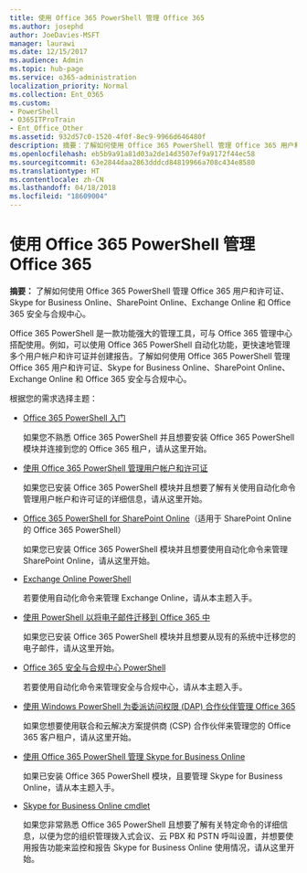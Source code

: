 ```yaml
---
title: 使用 Office 365 PowerShell 管理 Office 365
ms.author: josephd
author: JoeDavies-MSFT
manager: laurawi
ms.date: 12/15/2017
ms.audience: Admin
ms.topic: hub-page
ms.service: o365-administration
localization_priority: Normal
ms.collection: Ent_O365
ms.custom:
- PowerShell
- O365ITProTrain
- Ent_Office_Other
ms.assetid: 932d57c0-1520-4f0f-8ec9-9966d646480f
description: 摘要：了解如何使用 Office 365 PowerShell 管理 Office 365 用户和许可证、Skype for Business Online、SharePoint Online、Exchange Online 和 Office 365 安全与合规中心。
ms.openlocfilehash: eb5b9a91a81d03a2de14d3507ef9a9172f44ec58
ms.sourcegitcommit: 63e2844daa2863dddcd84819966a708c434e8580
ms.translationtype: HT
ms.contentlocale: zh-CN
ms.lasthandoff: 04/18/2018
ms.locfileid: "18609004"
---
```

# <a name="manage-office-365-with-office-365-powershell"></a>使用 Office 365 PowerShell 管理 Office 365

 **摘要：** 了解如何使用 Office 365 PowerShell 管理 Office 365 用户和许可证、Skype for Business Online、SharePoint Online、Exchange Online 和 Office 365 安全与合规中心。
  
Office 365 PowerShell 是一款功能强大的管理工具，可与 Office 365 管理中心搭配使用。例如，可以使用 Office 365 PowerShell 自动化功能，更快速地管理多个用户帐户和许可证并创建报告。了解如何使用 Office 365 PowerShell 管理 Office 365 用户和许可证、Skype for Business Online、SharePoint Online、Exchange Online 和 Office 365 安全与合规中心。
  
根据您的需求选择主题：
  
- [Office 365 PowerShell 入门](getting-started-with-office-365-powershell.md)

    如果您不熟悉 Office 365 PowerShell 并且想要安装 Office 365 PowerShell 模块并连接到您的 Office 365 租户，请从这里开始。

- [使用 Office 365 PowerShell 管理用户帐户和许可证](manage-user-accounts-and-licenses-with-office-365-powershell.md)

    如果您已安装 Office 365 PowerShell 模块并且想要了解有关使用自动化命令管理用户帐户和许可证的详细信息，请从这里开始。

- [Office 365 PowerShell for SharePoint Online](https://technet.microsoft.com/library/fp161362.aspx)（适用于 SharePoint Online 的 Office 365 PowerShell）

    如果您已安装 Office 365 PowerShell 模块并且想要使用自动化命令来管理 SharePoint Online，请从这里开始。

- [Exchange Online PowerShell](https://docs.microsoft.com/powershell/exchange/exchange-online/exchange-online-powershell)

    若要使用自动化命令来管理 Exchange Online，请从本主题入手。

- [使用 PowerShell 以将电子邮件迁移到 Office 365 中](use-powershell-for-email-migration-to-office-365.md)

    如果您已安装 Office 365 PowerShell 模块并且想要从现有的系统中迁移您的电子邮件，请从这里开始。

- [Office 365 安全与合规中心 PowerShell](https://docs.microsoft.com/powershell/exchange/office-365-scc/office-365-scc-powershell)

    若要使用自动化命令来管理安全与合规中心，请从本主题入手。

- [使用 Windows PowerShell 为委派访问权限 (DAP) 合作伙伴管理 Office 365](manage-office-365-with-windows-powershell-for-delegated-access-permissions-dap-p.md)

    如果您想要使用联合和云解决方案提供商 (CSP) 合作伙伴来管理您的 Office 365 客户租户，请从这里开始。

- [使用 Office 365 PowerShell 管理 Skype for Business Online](manage-skype-for-business-online-with-office-365-powershell.md)

    如果已安装 Office 365 PowerShell 模块，且要管理 Skype for Business Online，请从本主题入手。

- [Skype for Business Online cmdlet](https://technet.microsoft.com/library/mt228132.aspx)

    如果您非常熟悉 Office 365 PowerShell 且想要了解有关特定命令的详细信息，以便为您的组织管理拨入式会议、云 PBX 和 PSTN 呼叫设置，并想要使用报告功能来监控和报告 Skype for Business Online 使用情况，请从这里开始。
